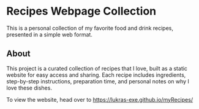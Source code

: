 # Recipes Webpage Collection
This is a personal collection of my favorite food and drink recipes, presented in a simple web format. 

## About
This project is a curated collection of recipes that I love, built as a static website for easy access and sharing. Each recipe includes ingredients, step-by-step instructions, preparation time, and personal notes on why I love these dishes.

To view the website, head over to https://lukras-exe.github.io/myRecipes/ 
